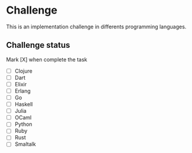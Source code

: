 # Challenge
This is an implementation challenge in differents programming languages.

## Challenge status
Mark [X] when complete the task

* [ ] Clojure
* [ ] Dart
* [ ] Elixir
* [ ] Erlang
* [ ] Go
* [ ] Haskell
* [ ] Julia
* [ ] OCaml
* [ ] Python
* [ ] Ruby
* [ ] Rust
* [ ] Smaltalk
